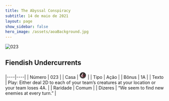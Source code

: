 ```yaml
---
title: The Abyssal Conspiracy
subtitle: 14 de maio de 2021
layout: page
show_sidebar: false
hero_image: /assets/aoaBackground.jpg
---
```


![023](https://cards-keyforge.s3.eu-north-1.amazonaws.com/media/en/tac/023.png)

## Fiendish Undercurrents

|----|----|
| Número | 023 |
| Casa | ![Conspiracy](https://raw.githubusercontent.com/cardsofkeyforge/cardsofkeyforge.github.io/master/tac/conspiracy.png "Conspiracy") |
| Tipo | Ação |
| Bônus | 1A |
| Texto | Play: Either deal 2D to each of your team’s creatures at your location or your team loses 4A. |
| Raridade | Comum |
| Dizeres | “We seem to find new enemies at every turn.” |
